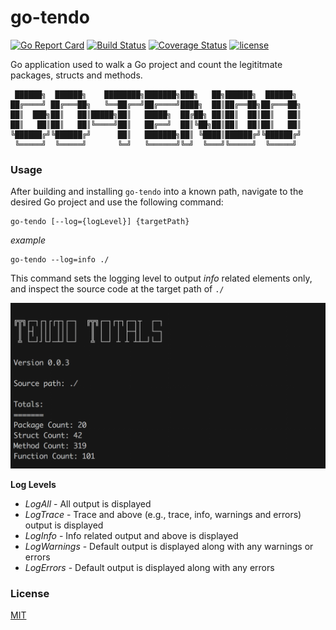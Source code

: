 # go-tendo

[![Go Report Card](https://goreportcard.com/badge/github.com/andrewlader/go-tendo)](https://goreportcard.com/report/github.com/andrewlader/go-tendo)
[![Build Status](https://travis-ci.org/AndrewLader/go-tendo.svg?branch=master)](https://travis-ci.org/AndrewLader/go-tendo)
[![Coverage Status](https://coveralls.io/repos/github/AndrewLader/go-tendo/badge.svg?branch=master)](https://coveralls.io/github/AndrewLader/go-tendo?branch=master)
[![license](https://img.shields.io/github/license/mashape/apistatus.svg)](https://github.com/AndrewLader/go-tendo/blob/master/LICENSE)

Go application used to walk a Go project and count the legititmate packages, structs and methods.

```
 ██████╗  ██████╗    ████████╗███████╗███╗   ██╗██████╗  ██████╗ 
██╔════╝ ██╔═══██╗   ╚══██╔══╝██╔════╝████╗  ██║██╔══██╗██╔═══██╗
██║  ███╗██║   ██║█████╗██║   █████╗  ██╔██╗ ██║██║  ██║██║   ██║
██║   ██║██║   ██║╚════╝██║   ██╔══╝  ██║╚██╗██║██║  ██║██║   ██║
╚██████╔╝╚██████╔╝      ██║   ███████╗██║ ╚████║██████╔╝╚██████╔╝
 ╚═════╝  ╚═════╝       ╚═╝   ╚══════╝╚═╝  ╚═══╝╚═════╝  ╚═════╝ 
```

### Usage

After building and installing `go-tendo` into a known path, navigate to the desired Go project and use the following command:

```
go-tendo [--log={logLevel}] {targetPath}
```

*example*

```
go-tendo --log=info ./
```

This command sets the logging level to output *info* related elements only, and inspect the source code at the target path of `./`

<img alt="Sample Output" src="https://github.com/AndrewLader/go-tendo/blob/master/images/go-tendo%20output.png" width="515px" />

**Log Levels**

* *LogAll* - All output is displayed
* *LogTrace* - Trace and above (e.g., trace, info, warnings and errors) output is displayed
* *LogInfo* - Info related output and above is displayed
* *LogWarnings* - Default output is displayed along with any warnings or errors
* *LogErrors* - Default output is displayed along with any errors

### License

[MIT](https://github.com/AndrewLader/go-tendo/blob/master/LICENSE)

